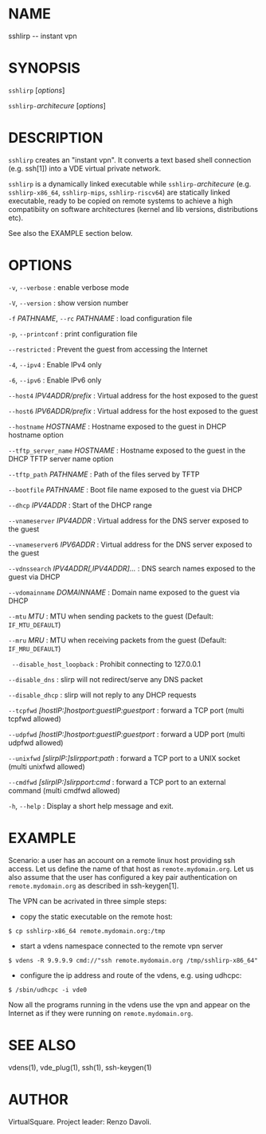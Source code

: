 <!--
.\" Copyright (C) 2024 VirtualSquare. Project Leader: Renzo Davoli
.\"
.\" This is free documentation; you can redistribute it and/or
.\" modify it under the terms of the GNU General Public License,
.\" as published by the Free Software Foundation, either version 2
.\" of the License, or (at your option) any later version.
.\"
.\" The GNU General Public License's references to "object code"
.\" and "executables" are to be interpreted as the output of any
.\" document formatting or typesetting system, including
.\" intermediate and printed output.
.\"
.\" This manual is distributed in the hope that it will be useful,
.\" but WITHOUT ANY WARRANTY; without even the implied warranty of
.\" MERCHANTABILITY or FITNESS FOR A PARTICULAR PURPOSE.  See the
.\" GNU General Public License for more details.
.\"
.\" You should have received a copy of the GNU General Public
.\" License along with this manual; if not, write to the Free
.\" Software Foundation, Inc., 51 Franklin St, Fifth Floor, Boston,
.\" MA 02110-1301 USA.
.\"
-->
# NAME

sshlirp -- instant vpn

# SYNOPSIS

`sshlirp` [*options*]

`sshlirp-`*architecure* [*options*]

# DESCRIPTION

`sshlirp` creates an "instant vpn". It converts a text based shell
connection (e.g. ssh[1]) into a VDE virtual private network.

`sshlirp` is a dynamically linked executable while `sshlirp-`*architecure*
(e.g. `sshlirp-x86_64`, `sshlirp-mips`, `sshlirp-riscv64`) are statically linked
executable, ready to be copied on remote systems to achieve a high compatibiity
on software architectures (kernel and lib versions, distributions etc).

See also the EXAMPLE section below.

# OPTIONS

  `-v`, `--verbose`
: enable verbose mode

  `-V`, `--version`
: show version number

  `-f` *PATHNAME*, `--rc` *PATHNAME*
: load configuration file

  `-p`, `--printconf`
: print configuration file

  `--restricted`
: Prevent the guest from accessing the Internet

  `-4`, `--ipv4`
: Enable IPv4 only

  `-6`, `--ipv6`
: Enable IPv6 only

  `--host4` *IPV4ADDR/prefix*
: Virtual address for the host exposed to the guest

  `--host6` *IPV6ADDR/prefix*
: Virtual address for the host exposed to the guest

  `--hostname` *HOSTNAME*
: Hostname exposed to the guest in DHCP hostname option

  `--tftp_server_name` *HOSTNAME*
: Hostname exposed to the guest in the DHCP TFTP server name option

  `--tftp_path` *PATHNAME*
: Path of the files served by TFTP

  `--bootfile` *PATHNAME*
: Boot file name exposed to the guest via DHCP

  `--dhcp` *IPV4ADDR*
: Start of the DHCP range

  `--vnameserver` *IPV4ADDR*
: Virtual address for the DNS server exposed to the guest

  `--vnameserver6` *IPV6ADDR*
: Virtual address for the DNS server exposed to the guest

  `--vdnssearch` *IPV4ADDR[,IPV4ADDR]...*
: DNS search names exposed to the guest via DHCP

  `--vdomainname` *DOMAINNAME*
: Domain name exposed to the guest via DHCP

  `--mtu` *MTU*
: MTU when sending packets to the guest (Default: `IF_MTU_DEFAULT`)

  `--mru` *MRU*
: MTU when receiving packets from the guest (Default: `IF_MRU_DEFAULT`)

  ` --disable_host_loopback`
: Prohibit connecting to 127.0.0.1

  `--disable_dns`
: slirp will not redirect/serve any DNS packet

  `--disable_dhcp`
: slirp will not reply to any DHCP requests

  `--tcpfwd` *[hostIP:]hostport:guestIP:guestport*
: forward a TCP port (multi tcpfwd allowed)

  `--udpfwd` *[hostIP:]hostport:guestIP:guestport*
: forward a UDP port (multi udpfwd allowed)

  `--unixfwd` *[slirpIP:]slirpport:path*
: forward a TCP port to a UNIX socket (multi unixfwd allowed)

  `--cmdfwd` *[slirpIP:]slirpport:cmd*
: forward a TCP port to an external command (multi cmdfwd allowed)

  `-h`, `--help`
: Display a short help message and exit.

# EXAMPLE

Scenario: a user has an account on a remote linux host providing ssh access.
Let us define the name of that host as `remote.mydomain.org`.
Let us also assume that the user has configured a key pair authentication on
`remote.mydomain.org` as described in ssh-keygen[1].

The VPN can be acrivated in three simple steps:

* copy the static executable on the remote host:
```
$ cp sshlirp-x86_64 remote.mydomain.org:/tmp
```

* start a vdens namespace connected to the remote vpn server
```
$ vdens -R 9.9.9.9 cmd://"ssh remote.mydomain.org /tmp/sshlirp-x86_64"
```

* configure the ip address and route of the vdens, e.g. using udhcpc:
```
$ /sbin/udhcpc -i vde0
```

Now all the programs running in the vdens use the vpn and appear on the Internet
as if they were running on `remote.mydomain.org`.

# SEE ALSO
vdens(1), vde\_plug(1), ssh(1), ssh-keygen(1)

# AUTHOR
VirtualSquare. Project leader: Renzo Davoli.

